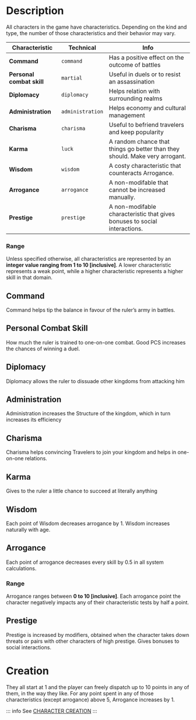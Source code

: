 <!-- TITLE: Characteristics -->
<!-- SUBTITLE: A quick summary of Characteristics -->

# Description
All characters in the game have characteristics. Depending on the kind and type, the number of those characteristics and their behavior may vary.

| Characteristic | Technical | Info |
| -------- | -------- | -------- |
| **Command**     | `command` |  Has a positive effect on the outcome of battles   | 
| **Personal combat skill**     | `martial`  |  Useful in duels or to resist an assassination  | 
| **Diplomacy**      | `diplomacy` | Helps relation with surrounding realms  | 
| **Administration**      | `administration` | Helps economy and cultural management    | 
| **Charisma**      | `charisma` | Useful to befriend travelers and keep popularity  | 
| **Karma**      | `luck` | A random chance that things go better than they should. Make very arrogant.  | 
| **Wisdom**     | `wisdom`  | A costy characteristic that counteracts Arrogance.   | 
| **Arrogance**     | `arrogance`  |   A non-modifable that cannot be increased manually.   |  
| **Prestige**    | `prestige`   |   A non-modifable characteristic that gives bonuses to social interactions.   | 

### Range
Unless specified otherwise, all characteristics are represented by an **integer value ranging from 1 to 10 [inclusive]**.
A lower characteristic represents a weak point, while a higher characteristic represents a higher skill in that domain.
## Command
Command helps tip the balance in favour of the ruler’s army in battles. 
## Personal Combat Skill
How much the ruler is trained to one-on-one combat. Good PCS increases the chances of winning a duel.
## Diplomacy
 Diplomacy allows the ruler to dissuade other kingdoms from attacking him
## Administration
Administration increases the Structure of the kingdom, which in turn increases its efficiency
## Charisma
Charisma helps convincing Travelers to join your kingdom and helps in one-on-one relations.
## Karma
Gives to the ruler a little chance to succeed at literally anything
## Wisdom
Each point of Wisdom decreases arrogance by 1. Wisdom increases naturally with age.
## Arrogance
Each point of arrogance decreases every skill by 0.5 in all system calculations.
### Range
Arrogance ranges between **0 to 10 [inclusive]**.
Each arrogance point the character negatively impacts any of their characteristic tests by half a point. 
## Prestige
Prestige is increased by modifiers, obtained when the character takes down threats or pairs with other characters of high prestige.
Gives bonuses to social interactions.
# Creation
They all start at 1 and the player can freely dispatch up to 10 points in any of them, in the way they like.
For any point spent in any of those characteristics (except arrogance) above 5, Arrogance increases by 1.

::: info
See [CHARACTER CREATION](kingdoms-game/character/creation.md)
:::